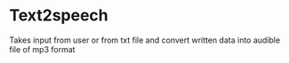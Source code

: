 # Text2speech
Takes input from user or from txt file and convert written data into audible file of mp3 format

